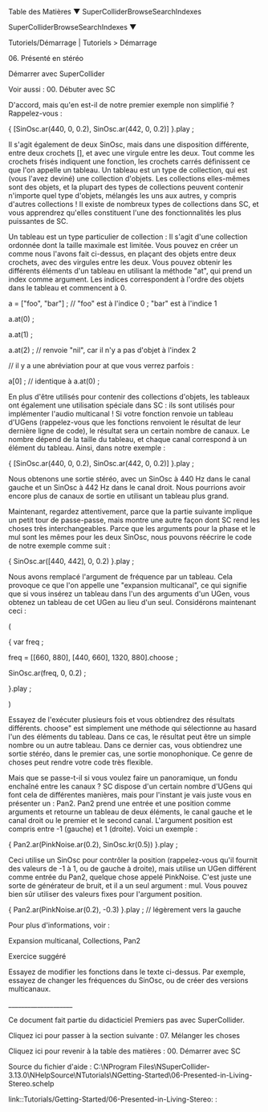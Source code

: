 Table des Matières ▼ SuperColliderBrowseSearchIndexes

SuperColliderBrowseSearchIndexes ▼

Tutoriels/Démarrage \| Tutoriels \> Démarrage

06\. Présenté en stéréo

Démarrer avec SuperCollider

Voir aussi : 00. Débuter avec SC

D\'accord, mais qu\'en est-il de notre premier exemple non simplifié ?
Rappelez-vous :

{ \[SinOsc.ar(440, 0, 0.2), SinOsc.ar(442, 0, 0.2)\] }.play ;

Il s\'agit également de deux SinOsc, mais dans une disposition
différente, entre deux crochets \[\], et avec une virgule entre les
deux. Tout comme les crochets frisés indiquent une fonction, les
crochets carrés définissent ce que l\'on appelle un tableau. Un tableau
est un type de collection, qui est (vous l\'avez deviné) une collection
d\'objets. Les collections elles-mêmes sont des objets, et la plupart
des types de collections peuvent contenir n\'importe quel type
d\'objets, mélangés les uns aux autres, y compris d\'autres collections
! Il existe de nombreux types de collections dans SC, et vous apprendrez
qu\'elles constituent l\'une des fonctionnalités les plus puissantes de
SC.

Un tableau est un type particulier de collection : Il s\'agit d\'une
collection ordonnée dont la taille maximale est limitée. Vous pouvez en
créer un comme nous l\'avons fait ci-dessus, en plaçant des objets entre
deux crochets, avec des virgules entre les deux. Vous pouvez obtenir les
différents éléments d\'un tableau en utilisant la méthode \"at\", qui
prend un index comme argument. Les indices correspondent à l\'ordre des
objets dans le tableau et commencent à 0.

a = \[\"foo\", \"bar\"\] ; // \"foo\" est à l\'indice 0 ; \"bar\" est à
l\'indice 1

a.at(0) ;

a.at(1) ;

a.at(2) ; // renvoie \"nil\", car il n\'y a pas d\'objet à l\'index 2

// il y a une abréviation pour at que vous verrez parfois :

a\[0\] ; // identique à a.at(0) ;

En plus d\'être utilisés pour contenir des collections d\'objets, les
tableaux ont également une utilisation spéciale dans SC : ils sont
utilisés pour implémenter l\'audio multicanal ! Si votre fonction
renvoie un tableau d\'UGens (rappelez-vous que les fonctions renvoient
le résultat de leur dernière ligne de code), le résultat sera un certain
nombre de canaux. Le nombre dépend de la taille du tableau, et chaque
canal correspond à un élément du tableau. Ainsi, dans notre exemple :

{ \[SinOsc.ar(440, 0, 0.2), SinOsc.ar(442, 0, 0.2)\] }.play ;

Nous obtenons une sortie stéréo, avec un SinOsc à 440 Hz dans le canal
gauche et un SinOsc à 442 Hz dans le canal droit. Nous pourrions avoir
encore plus de canaux de sortie en utilisant un tableau plus grand.

Maintenant, regardez attentivement, parce que la partie suivante
implique un petit tour de passe-passe, mais montre une autre façon dont
SC rend les choses très interchangeables. Parce que les arguments pour
la phase et le mul sont les mêmes pour les deux SinOsc, nous pouvons
réécrire le code de notre exemple comme suit :

{ SinOsc.ar(\[440, 442\], 0, 0.2) }.play ;

Nous avons remplacé l\'argument de fréquence par un tableau. Cela
provoque ce que l\'on appelle une \"expansion multicanal\", ce qui
signifie que si vous insérez un tableau dans l\'un des arguments d\'un
UGen, vous obtenez un tableau de cet UGen au lieu d\'un seul.
Considérons maintenant ceci :

(

{ var freq ;

freq = \[\[660, 880\], \[440, 660\], 1320, 880\].choose ;

SinOsc.ar(freq, 0, 0.2) ;

}.play ;

)

Essayez de l\'exécuter plusieurs fois et vous obtiendrez des résultats
différents. choose\" est simplement une méthode qui sélectionne au
hasard l\'un des éléments du tableau. Dans ce cas, le résultat peut être
un simple nombre ou un autre tableau. Dans ce dernier cas, vous
obtiendrez une sortie stéréo, dans le premier cas, une sortie
monophonique. Ce genre de choses peut rendre votre code très flexible.

Mais que se passe-t-il si vous voulez faire un panoramique, un fondu
enchaîné entre les canaux ? SC dispose d\'un certain nombre d\'UGens qui
font cela de différentes manières, mais pour l\'instant je vais juste
vous en présenter un : Pan2. Pan2 prend une entrée et une position comme
arguments et retourne un tableau de deux éléments, le canal gauche et le
canal droit ou le premier et le second canal. L\'argument position est
compris entre -1 (gauche) et 1 (droite). Voici un exemple :

{ Pan2.ar(PinkNoise.ar(0.2), SinOsc.kr(0.5)) }.play ;

Ceci utilise un SinOsc pour contrôler la position (rappelez-vous qu\'il
fournit des valeurs de -1 à 1, ou de gauche à droite), mais utilise un
UGen différent comme entrée du Pan2, quelque chose appelé PinkNoise.
C\'est juste une sorte de générateur de bruit, et il a un seul argument
: mul. Vous pouvez bien sûr utiliser des valeurs fixes pour l\'argument
position.

{ Pan2.ar(PinkNoise.ar(0.2), -0.3) }.play ; // légèrement vers la gauche

Pour plus d\'informations, voir :

Expansion multicanal, Collections, Pan2

Exercice suggéré

Essayez de modifier les fonctions dans le texte ci-dessus. Par exemple,
essayez de changer les fréquences du SinOsc, ou de créer des versions
multicanaux.

\_\_\_\_\_\_\_\_\_\_\_\_\_\_\_\_\_\_\_\_

Ce document fait partie du didacticiel Premiers pas avec SuperCollider.

Cliquez ici pour passer à la section suivante : 07. Mélanger les choses

Cliquez ici pour revenir à la table des matières : 00. Démarrer avec SC

Source du fichier d\'aide : C:\\NProgram
Files\\NSuperCollider-3.13.0\\NHelpSource\\NTutorials\\NGetting-Started\\06-Presented-in-Living-Stereo.schelp

link::Tutorials/Getting-Started/06-Presented-in-Living-Stereo: :
